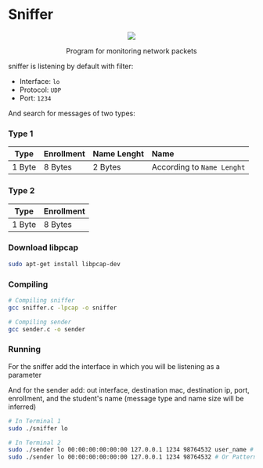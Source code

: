 # Sniffer
<p align="center"><img src="https://media.giphy.com/media/9XZyr2dtPQDEY4dviP/giphy.gif" /></p>
<p align="center">Program for monitoring network packets</p>

sniffer is listening by default with filter:
* Interface: `lo`
* Protocol: `UDP`
* Port: `1234`

And search for messages of two types:

### Type 1

| Type | Enrollment | Name Lenght | Name | 
| :------------: | :------------ | :------------ |  :------------ |
| 1 Byte | 8 Bytes | 2 Bytes | According to `Name Lenght`	| 

### Type 2

| Type | Enrollment | 
| :------------: | :------------ |
| 1 Byte | 8 Bytes | 


### Download libpcap

```sh
sudo apt-get install libpcap-dev
```

### Compiling

```sh
# Compiling sniffer
gcc sniffer.c -lpcap -o sniffer

# Compiling sender
gcc sender.c -o sender
```

### Running

For the sniffer add the interface in which you will be listening as a parameter

And for the sender add: out interface, destination mac, destination ip, port, enrollment, and the student's name (message type and name size will be inferred)

```sh
# In Terminal 1 
sudo ./sniffer lo

# In Terminal 2
sudo ./sender lo 00:00:00:00:00:00 127.0.0.1 1234 98764532 user_name # Pattern with menssage type 1
sudo ./sender lo 00:00:00:00:00:00 127.0.0.1 1234 98764532 # Or Pattern with menssage type 2
```
<!-- # Tipo 1
gcc test.c -o test && ./test lo 50:3e:aa:5c:7a:dc 127.0.0.1 1234 98764532 barbalho12
# Tipo 2
gcc test.c -o test && ./test lo 50:3e:aa:5c:7a:dc 127.0.0.1 1234 98764532 -->


<!-- 	
gcc sniffer.c -lpcap -o sniffer && sudo ./sniffer lo
gcc send2.c -o send2 && sudo ./send2
gcc send1.c -o send1 && sudo ./send1 
-->

<!-- https://www.binarytides.com/packet-sniffer-code-c-linux/ -->
